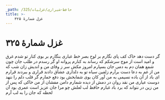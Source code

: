 ```yaml
---
_path: /حافظ-شیرازی/غزلیات/325
title: >-
    غزل شمارهٔ ۳۲۵
---
```

# غزل شمارهٔ ۳۲۵

گر دست دهد خاک کف پای نگارم
بر لوح بصر خط غباری بنگارم
بر بوی کنار تو شدم غرق و امید است
از موج سرشکم که رساند به کنارم
پروانه او گر رسدم در طلب جان
چون شمع همان دم به دمی جان بسپارم
امروز مکش سر ز وفای من و اندیش
زان شب که من از غم به دعا دست برآرم
زلفین سیاه تو به دلداری عشاق
دادند قراری و ببردند قرارم
ای باد از آن باده نسیمی به من آور
کان بوی شفابخش بود دفع خمارم
گر قلب دلم را ننهد دوست عیاری
من نقد روان در دمش از دیده شمارم
دامن مفشان از من خاکی که پس از من
زین در نتواند که برد باد غبارم
حافظ لب لعلش چو مرا جان عزیز است
عمری بود آن لحظه که جان را به لب آرم
